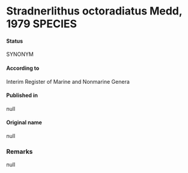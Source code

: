 Stradnerlithus octoradiatus Medd, 1979 SPECIES
=======

#### Status
SYNONYM

#### According to
Interim Register of Marine and Nonmarine Genera

#### Published in
null

#### Original name
null

### Remarks
null
